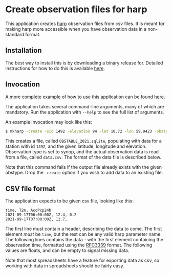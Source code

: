 # Create observation files for harp

This application creates [harp](https://github.com/harphub/harp) observation files from csv files. It is meant for making harp more accessible when you have observation data in a non-standard format.

## Installation

The best way to install this is by downloading a binary release for. Detailed instructions for how to do this is available [here](docs/installation.md).

## Invocation

A more complete example of how to use this application can be found [here](docs/usage.md).

The application takes several command-line arguments, many of which are mandatory. Run the application with `--help` to see the full list of arguments.

An example invocation may look like this:

```bash
$ mkharp -create -sid 1492 -elevation 94 -lat 10.72 -lon 59.9423 -obstype synop -out OBSTABLE_2021.sqlite < data.csv
```

This creates a file, called `OBSTABLE_2021.sqlite`, populating with data for a station with id `1492`, and the given latitude, longitude and elevation. Observation type is set to synop, and the actual observation data is read from a file, called `data.csv`. The format of the data file is described below.

Note that this command fails if the output file already exists with the given obstype. Drop the `-create` option if you wish to add data to an existing file.


## CSV file format

The application expects to be given csv file, looking like this:

```csv
time, T2m, AccPcp24h
2021-09-17T06:00:00Z, 12.4, 0.2
2021-09-17T07:00:00Z, 12.7,
```

The first line must contain a header, describing the data to come. The first element _must_ be `time`, but the rest can be any valid harp parameter name. The following lines contains the data - with the first element containing the observation time, formatted using the [RFC3339](https://duckduckgo.com/?t=ffab&q=RFC3339&ia=web) format. The following values are floats, and can be empty to signal missing data.

Note that most spreadsheets have a feature for exporting data as csv, so working with data in spreadsheets should be fairly easy.
